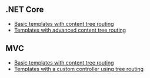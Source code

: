 ## .NET Core
- [Basic templates with content tree routing](https://github.com/kentico-ericd/xperience-template-samples/tree/master/BlankCore/BasicTemplate)
- [Templates with advanced content tree routing](https://github.com/kentico-ericd/xperience-template-samples/tree/master/BlankCore/AdvancedTemplate)

## MVC
- [Basic templates with content tree routing](https://github.com/kentico-ericd/xperience-template-samples/tree/master/BlankMVC/BasicTemplate)
- [Templates with a custom controller using tree routing](https://github.com/kentico-ericd/xperience-template-samples/tree/master/BlankMVC/AdvancedTemplate)
